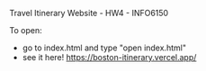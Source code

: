 Travel Itinerary Website - HW4 - INFO6150

To open: 
- go to index.html and type "open index.html"
- see it here! https://boston-itinerary.vercel.app/
